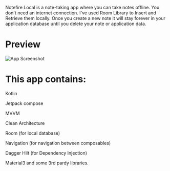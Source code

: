 Notefire Local is a note-taking app where you can take notes offline. You don't need an internet connection. I've used Room Library to Insert and Retrieve them locally. Once you create a new note it will stay forever in your application database until you delete your note or application data.


# Preview

![App Screenshot](https://i.hizliresim.com/becj5f1.png)



# This app contains: 


Kotlin

Jetpack compose

MVVM

Clean Architecture

Room (for local database)

Navigation (for navigation between composables)

Dagger Hilt (for Dependency Injection)

Material3 and some 3rd pardy libraries.
